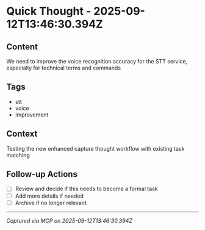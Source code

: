 # Quick Thought - 2025-09-12T13:46:30.394Z

## Content
We need to improve the voice recognition accuracy for the STT service, especially for technical terms and commands

## Tags
- stt
- voice
- improvement

## Context
Testing the new enhanced capture thought workflow with existing task matching

## Follow-up Actions
- [ ] Review and decide if this needs to become a formal task
- [ ] Add more details if needed
- [ ] Archive if no longer relevant

---
*Captured via MCP on 2025-09-12T13:46:30.394Z*